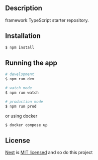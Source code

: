## Description

framework TypeScript starter repository.

## Installation

```bash
$ npm install
```

## Running the app

```bash
# development
$ npm run dev

# watch mode
$ npm run watch

# production mode
$ npm run prod
```

or using docker

```bash
$ docker compose up
```

## License

[Nest](https://github.com/nestjs/nest) is [MIT licensed](LICENSE) and so do this project
